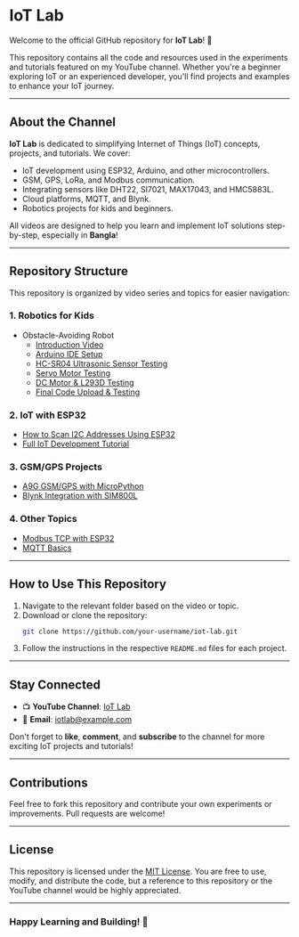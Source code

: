 # IoT Lab 

Welcome to the official GitHub repository for **IoT Lab**! 🎉

This repository contains all the code and resources used in the experiments and tutorials featured on my YouTube channel. Whether you're a beginner exploring IoT or an experienced developer, you'll find projects and examples to enhance your IoT journey.

---

## About the Channel
**IoT Lab** is dedicated to simplifying Internet of Things (IoT) concepts, projects, and tutorials. We cover:

- IoT development using ESP32, Arduino, and other microcontrollers.
- GSM, GPS, LoRa, and Modbus communication.
- Integrating sensors like DHT22, SI7021, MAX17043, and HMC5883L.
- Cloud platforms, MQTT, and Blynk.
- Robotics projects for kids and beginners.

All videos are designed to help you learn and implement IoT solutions step-by-step, especially in **Bangla**!

---

## Repository Structure
This repository is organized by video series and topics for easier navigation:

### **1. Robotics for Kids**
- Obstacle-Avoiding Robot
  - [Introduction Video](./robotics-for-kids/intro/README.md)
  - [Arduino IDE Setup](./robotics-for-kids/arduino-setup/README.md)
  - [HC-SR04 Ultrasonic Sensor Testing](./robotics-for-kids/ultrasonic-sensor/README.md)
  - [Servo Motor Testing](./robotics-for-kids/servo-motor/README.md)
  - [DC Motor & L293D Testing](./robotics-for-kids/dc-motor/README.md)
  - [Final Code Upload & Testing](./robotics-for-kids/final-testing/README.md)

### **2. IoT with ESP32**
- [How to Scan I2C Addresses Using ESP32](./esp32-i2c-scan/README.md)
- [Full IoT Development Tutorial](./iot-unlocked/README.md)

### **3. GSM/GPS Projects**
- [A9G GSM/GPS with MicroPython](./a9g-gsm-gps/README.md)
- [Blynk Integration with SIM800L](./sim800l-blynk/README.md)

### **4. Other Topics**
- [Modbus TCP with ESP32](./modbus-tcp/README.md)
- [MQTT Basics](./mqtt/README.md)

---

## How to Use This Repository
1. Navigate to the relevant folder based on the video or topic.
2. Download or clone the repository:
   ```bash
   git clone https://github.com/your-username/iot-lab.git
   ```
3. Follow the instructions in the respective `README.md` files for each project.

---

## Stay Connected
- 📺 **YouTube Channel**: [IoT Lab](https://www.youtube.com/@iotlab)
- 📧 **Email**: iotlab@example.com

Don't forget to **like**, **comment**, and **subscribe** to the channel for more exciting IoT projects and tutorials!

---

## Contributions
Feel free to fork this repository and contribute your own experiments or improvements. Pull requests are welcome!

---

## License
This repository is licensed under the [MIT License](LICENSE). You are free to use, modify, and distribute the code, but a reference to this repository or the YouTube channel would be highly appreciated.

---

### Happy Learning and Building! 🚀
